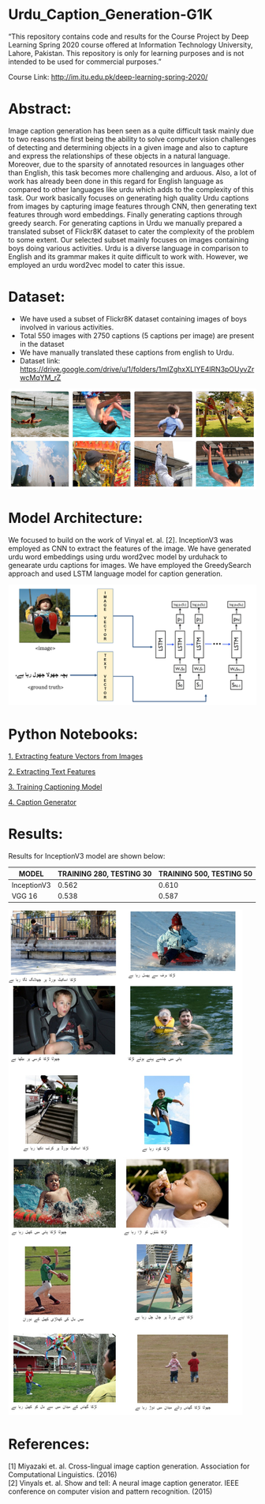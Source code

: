 # Urdu_Caption_Generation-G1K
“This repository contains code and results for the Course Project by Deep Learning Spring 2020 course offered at Information Technology University, Lahore, Pakistan. This repository is only for learning purposes and is not intended to be used for commercial purposes.”

Course Link: http://im.itu.edu.pk/deep-learning-spring-2020/

# Abstract:
Image caption generation has been seen as a quite difficult task mainly due to two reasons the first being the ability to solve computer vision challenges of detecting and determining objects in a given image and also to capture and express the relationships of these objects in a natural language. Moreover, due to the sparsity of annotated resources in languages other than English, this task becomes more challenging and arduous. Also, a lot of work has already been done in this regard for English language as compared to other languages like urdu which adds to the complexity of this task. Our work basically focuses on generating high quality Urdu captions from images by capturing image features through CNN, then generating text features through word embeddings. Finally generating captions through greedy search. For generating captions in Urdu we manually prepared a translated subset of Flickr8K dataset to cater the complexity of the problem to some extent. Our selected subset mainly focuses on images containing boys doing various activities. Urdu is a diverse language in comparison to English and its grammar makes it quite difficult to work with. However, we employed an urdu word2vec model to cater this issue. 

# Dataset:
* We have used a subset of Flickr8K dataset containing images of boys involved in various activities.
* Total 550 images with 2750 captions (5 captions per image) are present in the dataset
* We have manually translated these captions from english to Urdu.
* Dataset link: https://drive.google.com/drive/u/1/folders/1mIZghxXLIYE4lRN3pOUyvZrwcMqYM_rZ

![dataset](https://github.com/msds19012/Urdu_Caption_Generation-G1K/blob/master/images/dataset.PNG)

# Model Architecture:

We focused to build on the work of Vinyal et. al. [2]. InceptionV3 was employed as CNN to extract the features of the image. We have generated urdu word embeddings using urdu word2vec model by urduhack to genearate urdu captions for images. We have employed the GreedySearch approach and used LSTM language model for caption generation.  

![Flow diagram](https://github.com/msds19012/Urdu_Caption_Generation-G1K/blob/master/images/model.png)

# Python Notebooks:

[1. Extracting feature Vectors from Images](https://github.com/msds19012/Urdu_Caption_Generation-G1K/blob/master/notebooks/1.Extracting%20feature%20Vectors%20from%20Images.ipynb)  

[2. Extracting Text Features](https://github.com/msds19012/Urdu_Caption_Generation-G1K/blob/master/notebooks/2.%20Extracting%20Text%20Features.ipynb)  

[3. Training Captioning Model](https://github.com/msds19012/Urdu_Caption_Generation-G1K/blob/master/notebooks/3.%20Training%20Captioning%20Model.ipynb)  

[4. Caption Generator](https://github.com/msds19012/Urdu_Caption_Generation-G1K/blob/master/notebooks/4.%20Caption%20Generator%20.ipynb)

# Results:

Results for InceptionV3 model are shown below:  

| MODEL | TRAINING 280, TESTING 30 | TRAINING 500, TESTING 50 |
|--- |--- |--- |
| InceptionV3 | 0.562 | 0.610 |
| VGG 16 | 0.538 | 0.587 |  
  
  
  
![results](https://github.com/msds19012/Urdu_Caption_Generation-G1K/blob/master/images/results.png)

# References:

[1] Miyazaki et. al. Cross-lingual image caption generation. Association for
Computational Linguistics. (2016)  
[2] Vinyals et. al. Show and tell: A neural image caption generator. IEEE
conference on computer vision and pattern recognition. (2015)

